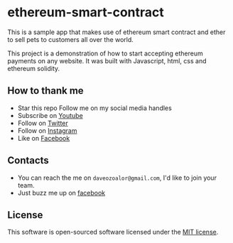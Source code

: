 # ethereum-smart-contract
This is a sample app that makes use of ethereum smart contract and ether to sell pets to customers all over the world.

This project is a demonstration of how to start accepting ethereum payments on any website. It was built with Javascript, html, css and ethereum solidity.


## How to thank me
* Star this repo
Follow me on my social media handles
* Subscribe on [Youtube](http://youtube.com/c/braintemorg)
* Follow on [Twitter](http://twitter.com/braintem)
* Follow on [Instagram](http://instagram.com/daveozoalor)
* Like on [Facebook](http://fb.com/braintem)


## Contacts

* You can reach the me on `daveozoalor@gmail.com`, I'd like to join your team.
* Just buzz me up on [facebook](http://facebook.com/daveozoalor)

## License

This software is open-sourced software licensed under the [MIT license](http://opensource.org/licenses/MIT).

